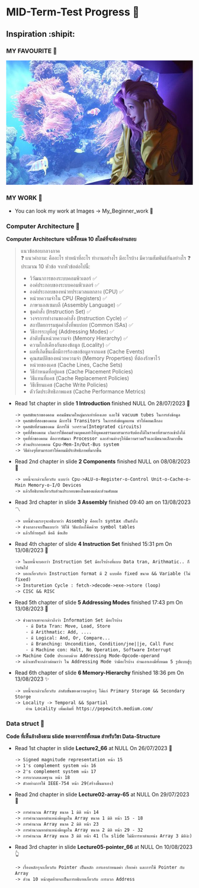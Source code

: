 # MID-Term-Test Progress :sunrise_over_mountains:
## Inspiration :shipit:
### MY FAVOURITE :musical_score:
![This is picture.](/Images/Inspiration_n_love/Seraphine_Aquriam.jpg "This is my wife!!!")
### MY WORK :movie_camera:
* You can look my work at Images -> My_Beginner_work :beginner:
### Computer Architecture :house_with_garden:
**Computer Architecture จะมีทั้งหมด 10 สไลด์ที่จะต้องอ่านสอบ**
> แนวข้อสอบกลางภาค
><br>:question: แนวคำถาม: คืออะไร ทำหน้าที่อะไร ทำงานอย่างไร มีอะไรบ้าง มีความสัมพันธ์กันอย่างไร :question:
> <br>ประมาณ 10 หัวข้อ จากหัวข้อต่อไปนี้:
>- วิวัฒนาการของระบบคอมพิวเตอร์ :white_check_mark:
>- องค์ประกอบของระบบคอมพิวเตอร์ :white_check_mark:
>- องค์ประกอบของหน่วยประมวลผลกลาง (CPU) :white_check_mark:
>- หน่วยความจำใน CPU (Registers) :white_check_mark:
>- ภาษาแอสเซมบลี (Assembly Language) :white_check_mark:
>- ชุดคำสั่ง (Instruction Set) :white_check_mark:
>- วงจรการทำงานของคำสั่ง (Instruction Cycle) :white_check_mark:
>- สถาปัตยกรรมชุดคำสั่งที่พบบ่อย (Common ISAs) :white_check_mark:
>- วิธีการระบุที่อยู่ (Addressing Modes) :white_check_mark: 
>- ลำดับชั้นหน่วยความจำ (Memory Hierarchy) :white_check_mark:
>- ความใกล้เคียงกันของข้อมูล (Locality) :white_check_mark:
>- ผลที่เกิดขึ้นเมื่อมีการร้องขอข้อมูลจากแคช (Cache Events)
>- คุณสมบัติของหน่วยความจำ (Memory Properties) ที่ต้องรักษาไว้
>- หน่วยของแคช (Cache Lines, Cache Sets)
>- วิธีกำหนดที่อยู่แคช (Cache Placement Policies)
>- วิธีแทนที่แคช (Cache Replacement Policies)
>- วิธีเขียนแคช (Cache Write Policies)
>- ตัววัดประสิทธิภาพแคช (Cache Performance Metrics)
* Read 1st chapter in slide **1 Introduction** finished NULL On 28/07/2023 :triangular_flag_on_post:
    ```
    -> ยุคสมัยแรกของคอม คอมมีขนาดใหญ่มากเท่าห้องเลย และใช้ vacuum tubes ในการส่งข้อมูล
    -> ยุคสมัยที่สองของคอม มีการใช้ Transitors ในการส่งข้อมูลแทน ทำให้คอมเล็กลง
    -> ยุคสมัยที่สามของคม มีการใช้ วงจรรวม(Integrated circuits)
    -> ยุคที่สี่ของคอม เกิดการใช้คอมส่วนบุคคลทำให้บุคคลธรรมดาสามารถจับต้องได้ในราคาที่สามารถเข้าถึงได้
    -> ยุคที่ห้าของคอม คือการพัฒนา Processor และส่วนต่างๆให้มีความรวดเร็วและมีขนาดเล็กมากขึ้น
    -> ส่วนประกอบคอม Cpu-Mem-In/Out-Bus system
    -> วิธีต่างๆที่สามารถทำให้คอมมีประสิทธิภาพที่มากขึ้น
    ```
* Read 2nd chapter in slide **2 Components** finished NULL on 08/08/2023 :rainbow:
    ```
    -> บทนี้จะกล่าวเกี่ยวกับ แบบว่า Cpu->ALU-o-Register-o-Control Unit-o-Cache-o-Main Memory-o-I/O Devices
    -> แล้วก็อธิบายเกี่ยวกับส่วนประกอบของในของแต่ละส่วนคับผม
    ```
* Read 3rd chapter in slide **3 Assembly** finished 09:40 am on 13/08/2023 :part_alternation_mark:
    ```
    -> บทนี้ช่วงแรกๆจะอธิบายว่า Assembly คืออะไร syntax เป็นยังไง
    -> ช่วงกลางจะเป็นแบบว่า วิธีใช้ วิธีแปลงโค๊ดด้วย symbol tables 
    -> แล้วก็ท้ายสุดก็ ข้อดี ข้อเสีย
    ```
* Read 4th chapter of slide **4 Instruction Set** finished 15:31 pm On 13/08/2023 :diamond_shape_with_a_dot_inside:
    ```
    -> ในบทนี้จะบอกว่า Instruction Set มีอะไรบ้างที่แบบ Data tran, Arithmatic.. ก็ว่ากันไป
    -> บอกเกี่ยวกับว่า Instruction format มี 2 แบบคือ fixed ขนาด && Variable (ไม่ fixed)
    -> Insturetion Cycle : fetch->decode->exe->store (loop)
    -> CISC && RISC 
    ```
* Read 5th chapter of slide **5 Addressing Modes** finished 17:43 pm On 13/08/2023 :mount_fuji:
    ```
    -> ช่วงแรกเขาจะกล่าวถึงว่า Information Set มีอะไรบ้าง
        - มี Data Tran: Move, Load, Store
        - มี Arithmatic: Add, ....
        - มี Logical: And, Or, Compare...
        - มี Branching: Uncondition, Condition/jne||je, Call Func
        - มี Machine con: Halt, No Operation, Software Interrupt
    -> Machine Code ประกอบด้วย Addressing Mode-Opcode-operand 
    -> แล้วเขาก็จะกล่าวต่อมาว่า ใน Addressing Mode ว่ามีอะไรบ้าง อ่านเอาเองมีทั้งหมด 5 รูปแบบสู้ๆ
    ```
* Read 6th chapter of slide **6 Memory-Hierarchy** finished 18:36 pm On 13/08/2023 :sparkles:
    ```
    -> บทนี้จะกล่าวเกี่ยวกับ ลำดับขั้นของความจุต่างๆ ได้แก่ Primary Storage && Secondary Storge
    -> Locality -> Temporal && Spartial
        อ่าน Locality เพิ่มเติมที่ https://pepewitch.medium.com/
    ```
### Data struct :city_sunrise:
**Code ที่เห็นอ้างอิงตาม slide ของอาจารย์ทั้งหมด สำหรับวิชา Data-Structure**
* Read 1st chapter in slide **Lecture2_66** at NULL On 26/07/2023 :partying_face:
    ```
    -> Signed magnitude representation หน้า 15
    -> 1's complement system หน้า 16
    -> 2's complement system หน้า 17
    -> การบวกลบเลขฐาน หน้า 18
    -> ตัวอย่างการใช้ IEEE-754 หน้า 29(สร้างขึ้นมาเอง)
    ```
* Read 2nd chapter in slide **Lecture02-array-65** at NULL On 29/07/2023 :moyai:
    ```
    -> การคำนวณ Array ขนาด 1 มิติ หน้า 14 
    -> การคำนวณหาตำแหน่งข้อมูลใน Array ขนาด 1 มิติ หน้า 15 - 18
    -> การคำนวณ Array ขนาด 2 มิติ หน้า 23 
    -> การคำนวณหาตำแหน่งข้อมูลใน Array ขนาด 2 มิติ หน้า 29 - 32
    -> การคำนวณ Array ขนาด 3 มิติ หน้า 41 (ใน slide ไม่มีการหาตำแหน่ง Array 3 มิติง่ะ) 
    ```
* Read 3rd chapter in slide **Lecture05-pointer_66** at NULL On 10/08/2023 :point_up_2:
    ```
    -> เรื่องหลักๆจะเกี่ยวกับ Pointer เป็นหลัก การเอากำหนดค่า เรียกค่า และการใช้ Pointer กับ Array 
    -> ส่วน 10 หน้าสุดท้ายจะเป็นการอธิบายเกี่ยวกับ การบวก Address 
    ```